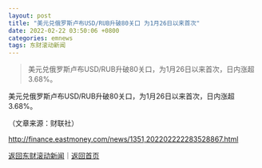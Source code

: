 ```yaml
---
layout: post
title: "美元兑俄罗斯卢布USD/RUB升破80关口 为1月26日以来首次"
date: 2022-02-22 03:50:06 +0800
categories: emnews
tags: 东财滚动新闻
---
```

> 美元兑俄罗斯卢布USD/RUB升破80关口，为1月26日以来首次，日内涨超3.68%。

<p>美元兑俄罗斯卢布USD/RUB升破80关口，为1月26日以来首次，日内涨超3.68%。</p><p class="em_media">（文章来源：财联社）</p>

<http://finance.eastmoney.com/news/1351,202202222283528867.html>

[返回东财滚动新闻](//finews.withounder.com/emnews/)｜[返回首页](//finews.withounder.com/)
